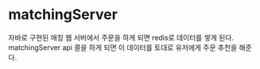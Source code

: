 # matchingServer

자바로 구현된 매칭 웹 서버에서 주문을 하게 되면 redis로 데이터를 쌓게 된다.
matchingServer api 콜을 하게 되면 이 데이터를 토대로 유저에게 주문 추천을 해준다.
